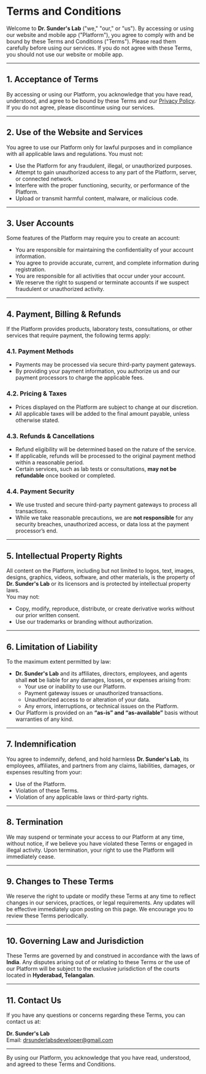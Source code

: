 # Terms and Conditions

Welcome to **Dr. Sunder's Lab** ("we," "our," or "us"). By accessing or using our website and mobile app ("Platform"), you agree to comply with and be bound by these Terms and Conditions ("Terms"). Please read them carefully before using our services. If you do not agree with these Terms, you should not use our website or mobile app.

---

## 1. Acceptance of Terms

By accessing or using our Platform, you acknowledge that you have read, understood, and agree to be bound by these Terms and our [Privacy Policy](https://raw.githubusercontent.com/dr-sunders-lab/drsunderslab-website-assets/refs/heads/main/md/PRIVACY_POLICY.md). If you do not agree, please discontinue using our services.

---

## 2. Use of the Website and Services

You agree to use our Platform only for lawful purposes and in compliance with all applicable laws and regulations. You must not:

- Use the Platform for any fraudulent, illegal, or unauthorized purposes.
- Attempt to gain unauthorized access to any part of the Platform, server, or connected network.
- Interfere with the proper functioning, security, or performance of the Platform.
- Upload or transmit harmful content, malware, or malicious code.

---

## 3. User Accounts

Some features of the Platform may require you to create an account:

- You are responsible for maintaining the confidentiality of your account information.
- You agree to provide accurate, current, and complete information during registration.
- You are responsible for all activities that occur under your account.
- We reserve the right to suspend or terminate accounts if we suspect fraudulent or unauthorized activity.

---

## 4. Payment, Billing & Refunds

If the Platform provides products, laboratory tests, consultations, or other services that require payment, the following terms apply:

### 4.1. Payment Methods

- Payments may be processed via secure third-party payment gateways.
- By providing your payment information, you authorize us and our payment processors to charge the applicable fees.

### 4.2. Pricing & Taxes

- Prices displayed on the Platform are subject to change at our discretion.
- All applicable taxes will be added to the final amount payable, unless otherwise stated.

### 4.3. Refunds & Cancellations

- Refund eligibility will be determined based on the nature of the service.
- If applicable, refunds will be processed to the original payment method within a reasonable period.
- Certain services, such as lab tests or consultations, **may not be refundable** once booked or completed.

### 4.4. Payment Security

- We use trusted and secure third-party payment gateways to process all transactions.
- While we take reasonable precautions, we are **not responsible** for any security breaches, unauthorized access, or data loss at the payment processor’s end.

---

## 5. Intellectual Property Rights

All content on the Platform, including but not limited to logos, text, images, designs, graphics, videos, software, and other materials, is the property of **Dr. Sunder's Lab** or its licensors and is protected by intellectual property laws.  
You may not:

- Copy, modify, reproduce, distribute, or create derivative works without our prior written consent.
- Use our trademarks or branding without authorization.

---

## 6. Limitation of Liability

To the maximum extent permitted by law:

- **Dr. Sunder's Lab** and its affiliates, directors, employees, and agents shall **not** be liable for any damages, losses, or expenses arising from:
  - Your use or inability to use our Platform.
  - Payment gateway issues or unauthorized transactions.
  - Unauthorized access to or alteration of your data.
  - Any errors, interruptions, or technical issues on the Platform.
- Our Platform is provided on an **“as-is” and “as-available”** basis without warranties of any kind.

---

## 7. Indemnification

You agree to indemnify, defend, and hold harmless **Dr. Sunder's Lab**, its employees, affiliates, and partners from any claims, liabilities, damages, or expenses resulting from your:

- Use of the Platform.
- Violation of these Terms.
- Violation of any applicable laws or third-party rights.

---

## 8. Termination

We may suspend or terminate your access to our Platform at any time, without notice, if we believe you have violated these Terms or engaged in illegal activity. Upon termination, your right to use the Platform will immediately cease.

---

## 9. Changes to These Terms

We reserve the right to update or modify these Terms at any time to reflect changes in our services, practices, or legal requirements. Any updates will be effective immediately upon posting on this page. We encourage you to review these Terms periodically.

---

## 10. Governing Law and Jurisdiction

These Terms are governed by and construed in accordance with the laws of **India**. Any disputes arising out of or relating to these Terms or the use of our Platform will be subject to the exclusive jurisdiction of the courts located in **Hyderabad, Telangalan**.

---

## 11. Contact Us

If you have any questions or concerns regarding these Terms, you can contact us at:

**Dr. Sunder's Lab**  
Email: drsunderlabsdeveloper@gmail.com

---

By using our Platform, you acknowledge that you have read, understood, and agreed to these Terms and Conditions.
